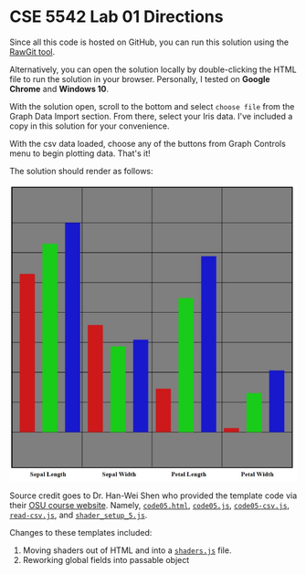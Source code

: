 # CSE 5542 Lab 01 Directions

Since all this code is hosted on GitHub, you can run this solution
using the [RawGit tool][9].

Alternatively, you can open the solution locally by double-clicking the 
HTML file to run the solution in your browser. Personally, 
I tested on **Google Chrome** and **Windows 10**.

With the solution open, scroll to the bottom and select `choose file`
from the Graph Data Import section. From there, select your Iris data.
I've included a copy in this solution for your convenience.

With the csv data loaded, choose any of the buttons from Graph Controls
menu to begin plotting data. That's it!

The solution should render as follows:

![Sample Graph][1]

Source credit goes to Dr. Han-Wei Shen who provided the template code via their 
[OSU course website][2]. Namely, [`code05.html`][3], [`code05.js`][4], [`code05-csv.js`][5],
[`read-csv.js`][6], and [`shader_setup_5.js`][7].

Changes to these templates included:

1. Moving shaders out of HTML and into a [`shaders.js`][8] file.
2. Reworking global fields into passable object

[1]: https://github.com/jrg94/CSE5542/blob/master/Lab01/sample-graph.JPG
[2]: http://www.cse.ohio-state.edu/~shen.94/5542
[3]: http://web.cse.ohio-state.edu/~shen.94/5542/Site/WebGL_files/code05.html
[4]: http://web.cse.ohio-state.edu/~shen.94/5542/Site/WebGL_files/code05.js
[5]: http://web.cse.ohio-state.edu/~shen.94/5542/Site/WebGL_files/code05-csv.js
[6]: http://web.cse.ohio-state.edu/~shen.94/5542/Site/WebGL_files/read-csv.js
[7]: http://web.cse.ohio-state.edu/~shen.94/5542/Site/WebGL_files/shaders_setup_5.js
[8]: https://github.com/jrg94/CSE5542/blob/master/Lab01/shaders.js
[9]: https://cdn.rawgit.com/jrg94/CSE5542/v1.0.0/Lab01/lab01.html
